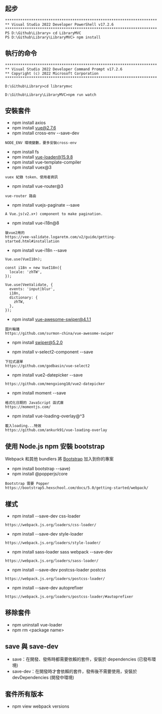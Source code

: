 ﻿## 起步
```
**********************************************************************
** Visual Studio 2022 Developer PowerShell v17.2.6
**********************************************************************
PS D:\Github\Library> cd LibraryMVC
PS D:\Github\Library\LibraryMVC> npm install
```
## 執行的命令
```
**********************************************************************
** Visual Studio 2022 Developer Command Prompt v17.2.6
** Copyright (c) 2022 Microsoft Corporation
**********************************************************************

D:\Github\Library>cd librarymvc

D:\Github\Library\LibraryMVC>npm run watch
```

## 安裝套件
* npm install axios
* npm install vue@2.7.6
* npm install cross-env --save-dev
```
NODE_ENV 環境變數，要多安裝cross-env
```
* npm install fs
* npm install vue-loader@15.9.8
* npm install vue-template-compiler
* npm install vuex@3
```
vuex 紀錄 token、使用者資訊
```
* npm install vue-router@3
```
vue-router 路由
```
* npm install vuejs-paginate --save
```
A Vue.js(v2.x+) component to make pagination.
```

* npm install vue-i18n@8
```
裝vue2用的
https://vee-validate.logaretm.com/v2/guide/getting-started.html#installation
```
* npm install vue-i18n --save
```
Vue.use(VueI18n);

const i18n = new VueI18n({
  locale: 'zhTW',
});

Vue.use(VeeValidate, {
  events: 'input|blur',
  i18n,
  dictionary: {
    zhTW,
  },
});
```
* npm install vue-awesome-swiper@4.1.1
```
圖片輪播
https://github.com/surmon-china/vue-awesome-swiper
```
* npm install swiper@5.2.0

* npm install v-select2-component --save
```
下拉式選單
https://github.com/godbasin/vue-select2
```
* npm install vue2-datepicker --save
```
https://github.com/mengxiong10/vue2-datepicker
```
* npm install moment --save 
```
格式化日期的 JavaScript 函式庫
https://momentjs.com/
```
* npm install vue-loading-overlay@^3
```
載入loading...特效
https://github.com/ankurk91/vue-loading-overlay
```
## 使用 Node.js npm 安裝 bootstrap
Webpack 和其他 bundlers 將 [Bootstrap](https://bootstrap5.hexschool.com/docs/5.0/getting-started/webpack/)  加入到你的專案
* npm install bootstrap --save)
* npm install @popperjs/core
```
Bootstrap 需要 Popper
https://bootstrap5.hexschool.com/docs/5.0/getting-started/webpack/
```

## 樣式
* npm install --save-dev css-loader
```
https://webpack.js.org/loaders/css-loader/
```
* npm install --save-dev style-loader
```
https://webpack.js.org/loaders/style-loader/
```
* npm install sass-loader sass webpack --save-dev
```
https://webpack.js.org/loaders/sass-loader/
```
* npm install --save-dev postcss-loader postcss
```
https://webpack.js.org/loaders/postcss-loader/
```
* npm install --save-dev autoprefixer
```
https://webpack.js.org/loaders/postcss-loader/#autoprefixer
```
## 移除套件
* npm uninstall vue-loader
* npm rm \<package name\>
## save 與 save-dev
* save：在開發、發佈時都需要依賴的套件，安裝於 dependencies (已發布環境)
* save-dev：在開發時才會依賴的套件，發佈後不需要使用，安裝於 devDependencies (開發中環境)

## 套件所有版本
* npm view webpack versions
